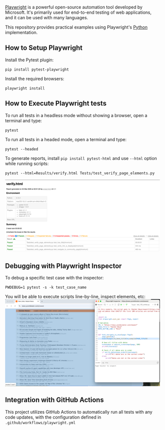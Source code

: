 [Playwright](https://playwright.dev/) is a powerful open-source automation tool developed by Microsoft. It's primarily used for end-to-end testing of web applications, and it can be used with many languages. 

This repository provides practical examples using Playwright's [Python](https://github.com/microsoft/playwright-python) implementation.

## How to Setup Playwright

Install the Pytest plugin:
```
pip install pytest-playwright
```

Install the required browsers:
```
playwright install
```

## How to Execute Playwright tests
To run all tests in a headless mode without showing a browser, open a terminal and type:
```
pytest
```

To run all tests in a headed mode, open a terminal and type:
```
pytest --headed
```

To generate reports, install `pip install pytest-html` and use `--html` option while running scripts: 
```
pytest --html=Results/verify.html Tests/test_verify_page_elements.py
```
![img_1.png](img_1.png)

## Debugging with Playwright Inspector 
To debug a specific test case with the inspector:
```
PWDEBUG=1 pytest -s -k test_case_name
```
You will be able to execute scripts line-by-line, inspect elements, etc:
![img.png](img.png)

## Integration with GitHub Actions
This project utilizes GitHub Actions to automatically run all tests with any code updates, with the configuration defined in `.github/workflows/playwright.yml`
